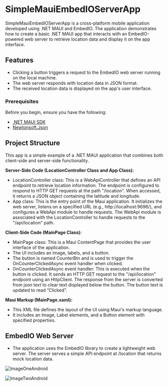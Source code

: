 # SimpleMauiEmbedIOServerApp

SimpleMauiEmbedIOServerApp is a cross-platform mobile application developed using .NET MAUI and EmbedIO. The application demonstrates how to create a basic .NET MAUI app that interacts with an EmbedIO-powered web server to retrieve location data and display it on the app interface.

## **Features**
* Clicking a button triggers a request to the EmbedIO web server running on the local machine.
* The web server responds with location data in JSON format.
* The received location data is displayed on the app's user interface.

### **Prerequisites**
Before you begin, ensure you have the following:

* [.NET MAUI SDK](https://dotnet.microsoft.com/en-us/learn/dotnet/hello-world-tutorial/install)
* [Newtonsoft.Json](https://learn.microsoft.com/en-us/dotnet/api/overview/azure/microsoft.core.spatial.newtonsoftjson-readme?view=azure-dotnet)

## **Project Structure**
This app is a simple example of a .NET MAUI application that combines both client-side and server-side functionality. 

 **Server-Side Code (LocationController Class and App Class):**

* LocationController class: This is a WebApiController that defines an API endpoint to retrieve location information. The endpoint is configured to respond to HTTP GET requests at the path "/location". When accessed, it returns a JSON object containing the latitude and longitude.
* App class: This is the entry point of the Maui application. It initializes the web server, listens on a specified URL (e.g., http://localhost:9696/), and configures a WebApi module to handle requests. The WebApi module is associated with the LocationController to handle requests to the "/api/location" path. 

**Client-Side Code (MainPage Class):**
* MainPage class: This is a Maui ContentPage that provides the user interface of the application.
* The UI includes an image, labels, and a button.
* The button is named CounterBtn and is used to trigger the OnCounterClickedAsync event handler when clicked.
* OnCounterClickedAsync event handler: This is executed when the button is clicked. It sends an HTTP GET request to the "/api/location" endpoint using an HttpClient. The response from the server is converted from json text to clear text displayed below the button. The button text is updated to read “Clicked”.

**Maui Markup (MainPage.xaml):**
* This XML file defines the layout of the UI using Maui's markup language.
* It includes an Image, Label elements, and a Button element with specified properties.

## **EmbedIO Web Server**
* The application uses the EmbedIO library to create a lightweight web server. The server serves a simple API endpoint at /location that returns mock location data.

![ImageOneAndroid](https://github.com/SamualUllrich/SimpleMauiEmbedIOServerApp/assets/131905000/aa920dbb-b2f7-4fe0-87c4-84f4faaf8cb5)

 ![ImageTwoAndroid](https://github.com/SamualUllrich/SimpleMauiEmbedIOServerApp/assets/131905000/0fcb5fec-0572-4412-b9eb-fd853f9ad9d0)

